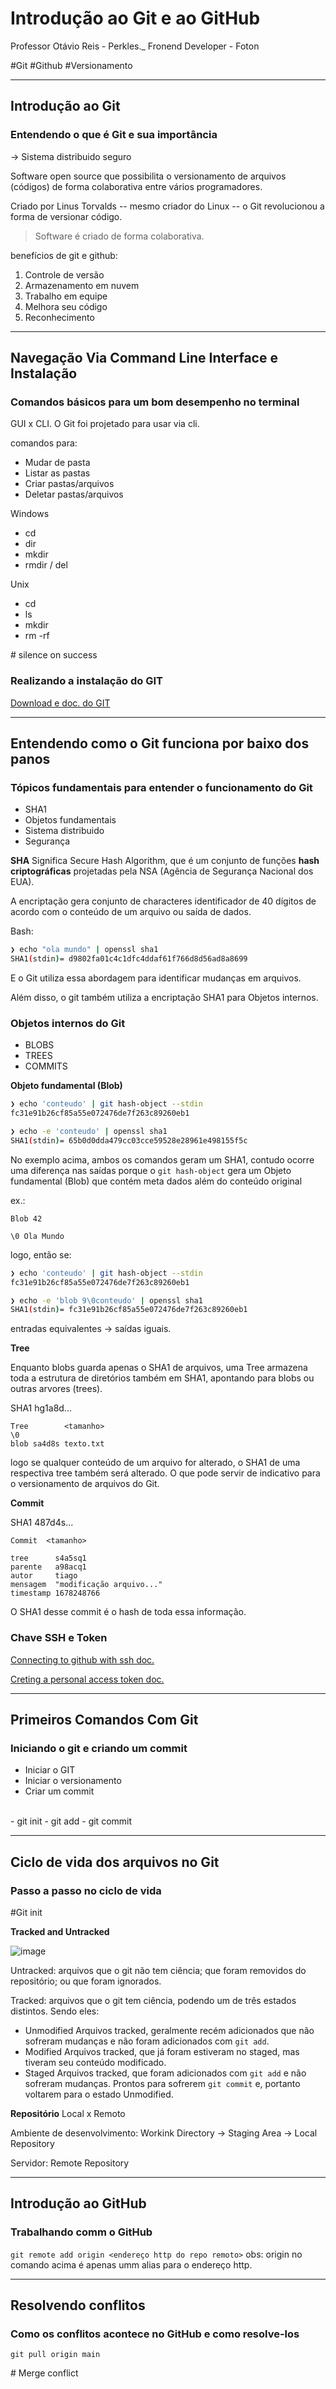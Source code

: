 # Introdução ao Git e ao GitHub

Professor Otávio Reis - Perkles._
Fronend Developer - Foton

#Git #Github #Versionamento 

---

## Introdução ao Git

### Entendendo o que é Git e sua importância

-> Sistema distribuido seguro

Software open source que possibilita o versionamento de arquivos (códigos) de forma colaborativa entre vários programadores.

Criado por Linus Torvalds -- mesmo criador do Linux -- o Git revolucionou a forma de versionar código.

> Software é criado de forma colaborativa.

benefícios de git e github:
1. Controle de versão
2. Armazenamento em nuvem
3. Trabalho em equipe
4. Melhora seu código
5. Reconhecimento

---

## Navegação Via Command Line Interface e Instalação

### Comandos básicos para um bom desempenho no terminal

GUI x CLI.
O Git foi projetado para usar via cli.

comandos para:
- Mudar de pasta
- Listar as pastas
- Criar pastas/arquivos
- Deletar pastas/arquivos

Windows
- cd
- dir
- mkdir
- rmdir / del

Unix
- cd 
- ls
- mkdir
- rm -rf

\# silence on success

### Realizando a instalação do GIT

[Download e doc. do GIT](https://git-scm.com/)

---

## Entendendo como o Git funciona por baixo dos panos

### Tópicos fundamentais para entender o funcionamento do Git

- SHA1
- Objetos fundamentais
- Sistema distribuido
- Segurança

**SHA**
Significa Secure Hash Algorithm, que é um conjunto de funções **hash criptográficas** projetadas pela NSA (Agência de Segurança Nacional dos EUA).

A encriptação gera conjunto de characteres identificador de 40 dígitos de acordo com o conteúdo de um arquivo ou saída de dados.

Bash:
```bash
❯ echo "ola mundo" | openssl sha1
SHA1(stdin)= d9802fa01c4c1dfc4ddaf61f766d8d56ad8a8699
```

E o Git utiliza essa abordagem para identificar mudanças em arquivos.

Além disso, o git também utiliza a encriptação SHA1 para Objetos internos.

### Objetos internos do Git

- BLOBS
- TREES
- COMMITS

**Objeto fundamental (Blob)**

```Bash
❯ echo 'conteudo' | git hash-object --stdin
fc31e91b26cf85a55e072476de7f263c89260eb1

❯ echo -e 'conteudo' | openssl sha1
SHA1(stdin)= 65b0d0dda479cc03cce59528e28961e498155f5c
```

No exemplo acima, ambos os comandos geram um SHA1, contudo ocorre uma diferença nas saídas porque o `git hash-object` gera um Objeto fundamental (Blob) que contém meta dados além do conteúdo original

ex.:
```
Blob 42

\0 Ola Mundo
```

logo, então se:

```Bash
❯ echo 'conteudo' | git hash-object --stdin
fc31e91b26cf85a55e072476de7f263c89260eb1

❯ echo -e 'blob 9\0conteudo' | openssl sha1
SHA1(stdin)= fc31e91b26cf85a55e072476de7f263c89260eb1
```

entradas equivalentes -> saídas iguais.

**Tree**

Enquanto blobs guarda apenas o SHA1 de arquivos, uma Tree armazena toda a estrutura de diretórios também em SHA1, apontando para blobs ou outras arvores (trees).

SHA1 hg1a8d...
```
Tree        <tamanho>
\0
blob sa4d8s texto.txt
```

logo se qualquer conteúdo de um arquivo for alterado, o SHA1 de uma respectiva tree também será alterado. O que pode servir de indicativo para o  versionamento de arquivos do Git.


**Commit**

SHA1 487d4s...
```
Commit  <tamanho>

tree      s4a5sq1
parente   a98acq1
autor     tiago
mensagem  "modificação arquivo..."
timestamp 1678248766
```
O SHA1 desse commit é o hash de toda essa informação.

### Chave SSH e Token

[Connecting to github with ssh doc.](https://docs.github.com/pt/authentication/connecting-to-github-with-ssh/about-ssh)

[Creting a personal access token doc.](https://docs.github.com/pt/authentication/keeping-your-account-and-data-secure/creating-a-personal-access-token)

---

## Primeiros Comandos Com Git
### Iniciando o git e criando um commit

- Iniciar o GIT
- Iniciar o versionamento
- Criar um commit
<br>
- git init
- git add
- git commit 

---

## Ciclo de vida dos arquivos no Git
### Passo a passo no ciclo de vida

\#Git init

**Tracked and Untracked**

![image](./github/20230308180738.png)

Untracked:
arquivos que o git não tem ciência; que foram removidos do repositório; ou que foram ignorados.

Tracked:
arquivos que o git tem ciência, podendo um de três estados distintos. Sendo eles:
- Unmodified
	Arquivos tracked, geralmente recém adicionados que não sofreram mudanças e não foram adicionados com `git add`.
- Modified
	Arquivos tracked, que já foram estiveram no staged, mas tiveram seu conteúdo modificado.
- Staged
	Arquivos tracked, que foram adicionados com `git add` e não sofreram mudanças. Prontos para sofrerem `git commit` e, portanto voltarem para o estado Unmodified.


**Repositório**
Local x Remoto

Ambiente de desenvolvimento:
Workink Directory -> Staging Area -> Local Repository

Servidor:
Remote Repository

---

## Introdução ao GitHub
### Trabalhando comm o GitHub

`git remote add origin <endereço http do repo remoto>`
obs: origin no comando acima é apenas umm alias para o endereço http.

---

## Resolvendo conflitos
### Como os conflitos acontece no GitHub e como resolve-los

`git pull origin main`

\# Merge conflict

